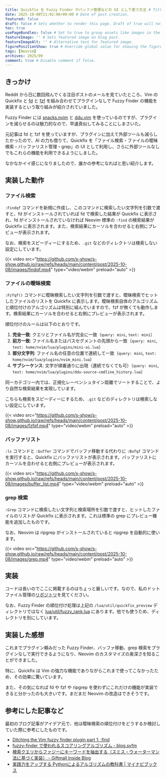 ```yaml
---
title: Quickfix を Fuzzy Finder やバッファ管理などの UI として使う方法 # Title of the blog post.
date: 2025-10-08T21:02:06+09:00 # Date of post creation.
featured: false
draft: false # Sets whether to render this page. Draft of true will not be rendered.
toc: true
usePageBundles: false # Set to true to group assets like images in the same folder as this post.
featureImage: '' # Sets featured image on blog post.
featureImageAlt: '' # Alternative text for featured image.
figurePositionShow: true # Override global value for showing the figure label.
tags: [Neovim]
archives: 2025/09
comment: true # Disable comment if false.
---
```


## きっかけ

Reddit から日に数回飛んでくる注目ポストのメールを見ていたところ、Vim の Quickfix と [fd](https://github.com/sharkdp/fd) と [fzf](https://github.com/junegunn/fzf) を組み合わせてプラグインなしで Fuzzy Finder の機能を実装するという取り組みが紹介されていました。

Fuzzy Finder には [snacks.nvim](https://github.com/folke/snacks.nvim) と [ddu.vim](https://github.com/Shougo/ddu.vim/) を使っているのですが、プラグインを減らせるのは魅力的なので、早速真似してみることにしまさいた。

元記事は fd と fzf を使っていますが、プラグインに加えて外部ツールも減らしたかったので、AI の力も借りて、Quickfix を「ファイル検索・ファイルの曖昧検索・バッファリスト管理・grep」の UI として利用し、さらに外部ツールなしでもこれらの機能を利用できるようにしました。

なかなかイイ感じになりましたので、誰かの参考になればと思い紹介します。

## 実装した動作

### ファイル検索

`:Findqf` コマンドを新規に作成し、このコマンドに検索したい文字列を引数で渡すと、fd がインストールされていれば fd で検索した結果が Quickfix に表示され、fd がインストールされていなければ Neovim 標準の `:find` の検索結果が Quickfix に表示されます。また、検索結果にカーソルを合わせると右側にプレビューが表示されます。

なお、検索をスピーディーにするため、`.git` などのディレクトリは検索しない設定にしています。

{{< video src="https://github.com/s-show/s-show.github.io/raw/refs/heads/main/content/post/2025-10-08/images/findqf.mp4" type="video/webm" preload="auto" >}}

### ファイルの曖昧検索

`:Fzfqf()` コマンドに曖昧検索したい文字列を引数で渡すと、曖昧検索でヒットしたファイルのリストを Quickfix に表示します。曖昧検索自体のアルゴリズムと順位付けのアルゴリズムは特別に組んでいますので、fzf が無くても動作します。検索結果にカーソルを合わせると右側にプレビューが表示されます。

順位付けのルールは以下のとおりです。

1. **完全一致**: クエリとファイル名が完全に一致（`query: mini`, `text: mini`）
2. **前方一致**: ファイル名またはパスセグメントの先頭から一致（`query: mini`, `text: home/nvim/lua/plugins/mini-ai.lua`）
3. **部分文字列**: ファイル名の任意の位置で連続して一致（`query: mini`, `text: home/nvim/lua/plugins/nvim_mini.lua`）
4. **サブシーケンス**: 文字が順番通りに出現（連続でなくても可）（`query: mini`, `text: home/nvim/lua/plugins/ddu-source-cmdline_history.lua`）

同一カテゴリー内では、正規化レーベンシュタイン距離でソートすることで、より自然な検索結果を実現しています。

こちらも検索をスピーディーにするため、`.git` などのディレクトリは検索しない設定にしています。

{{< video src="https://github.com/s-show/s-show.github.io/raw/refs/heads/main/content/post/2025-10-08/images/fzfqf.mp4" type="video/webm" preload="auto" >}}

### バッファリスト

`:ls` コマンドと `:buffer` コマンドでバッファ移動する代わりに `:Bufqf` コマンドを実行すると、Quickfix にバッファリストが表示されます。バッファリストにカーソルを合わせると右側にプレビューが表示されます。

{{< video src="https://github.com/s-show/s-show.github.io/raw/refs/heads/main/content/post/2025-10-08/images/buffer_list.mp4" type="video/webm" preload="auto" >}}

### grep 検索

`:Grep` コマンドに検索したい文字列と検索場所を引数で渡すと、ヒットしたファイルのリストが Quickfix に表示されます。これは標準の grep にプレビュー機能を追加したものです。

なお、Neovim は ripgrep がインストールされていると ripgrep を自動的に使います。

{{< video src="https://github.com/s-show/s-show.github.io/raw/refs/heads/main/content/post/2025-10-08/images/grep.mp4" type="video/webm" preload="auto" >}}

## 実装

コードは長いのでここに掲載するのはちょっと厳しいです。なので、私のドットファイル管理の[リポジトリ](https://github.com/s-show/dotfiles_nixos/tree/3b3930a93cd82b00898ced14da9619cb5639f0cd/home/nvim/lua/util/quickfix_preview)を見てください。

なお、Fuzzy Finder の順位付け処理は上記の `/lua/util/quickfix_preview` ディレクトリではなく [lua/util/fuzzy_rank.lua](https://github.com/s-show/dotfiles_nixos/blob/3b3930a93cd82b00898ced14da9619cb5639f0cd/home/nvim/lua/util/fuzzy_rank.lua) にあります。他でも使うため、ディレクトリを別にしています。

## 実装した感想

これまでプラグイン頼みだった Fuzzy Finder、バッファ移動、grep 検索をプラグインなしで実行できるようになり、Neovim のカスタマイズの奥深さを知ることができました。

特に、Quickfix は Vim の強力な機能でありながらこれまで使ってこなかったため、その効果に驚いています。

また、その気になれば fd や fzf や ripgrep を使わずにこれだけの機能が実装できると分かったのも大きいです。まだまだ Neovim の改造はできそうです。

## 参考にした記事など

最初のブログ記事がアイデア元で、他は曖昧検索の順位付けをどうするか検討していた際に参考にしたものです。

- [Ditching the Vim fuzzy finder plugin part 1: :find](https://jkrl.me/vim/2025/09/02/nvim-fuzzy-find.html)
- [fuzzy-finder で使われるスコアリングアルゴリズム - blog.syfm](https://syfm.hatenablog.com/entry/2019/01/31/090000)
- [検索クエリからファジーにキーワードを抽出する（スミス・ウォーターマン法に基づく実装） - Giftmall Inside Blog](https://inside.luchegroup.com/entry/2022/12/15/135713)
- [実践力をアップする Pythonによるアルゴリズムの教科書 | マイナビブックス](https://book.mynavi.jp/ec/products/detail/id=138749)

